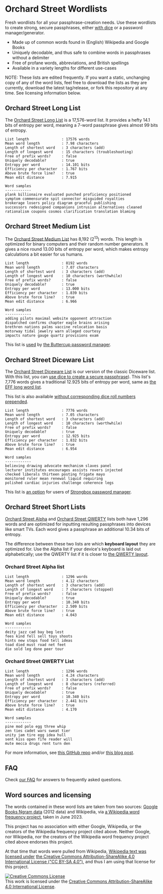 # Orchard Street Wordlists

Fresh wordlists for all your passphrase-creation needs. Use these wordlists to create strong, secure passphrases, either [with dice](https://www.eff.org/dice) or a password manager/generator.

* Made up of common words found in (English) Wikipedia and Google Books
* Uniquely decodable, and thus safe to combine words in passphrases without a delimiter
* Free of profane words, abbreviations, and British spellings
* Available in a variety lengths for different use-cases

NOTE: These lists are edited frequently. If you want a static, unchanging copy of any of the word lists, feel free to download the lists as they are currently, download the latest tag/release, or fork this repository at any time. See licensing information below.

## Orchard Street Long List

The [Orchard Street Long List](lists/orchard-street-long.txt) is a 17,576-word list. It provides a hefty 14.1 bits of entropy per word, meaning a 7-word passphrase gives almost 99 bits of entropy.

```text
List length               : 17576 words
Mean word length          : 7.98 characters
Length of shortest word   : 3 characters (add)
Length of longest word    : 15 characters (troubleshooting)
Free of prefix words?     : false
Uniquely decodable?       : true
Entropy per word          : 14.101 bits
Efficiency per character  : 1.767 bits
Above brute force line?   : true
Mean edit distance        : 7.915

Word samples
------------
plank billionaire evaluated punched proficiency positioned
symptom commensurate spit connector misguided royalties
brokerage losers policy diagram graceful publishing
successors redesigned companions intrusion alternatives cleaned
rationalism coupons cosmos clarification translation blaming
```


## Orchard Street Medium List

The [Orchard Street Medium List](lists/orchard-street-medium.txt) has 8,192 (2<sup>13</sup>) words. This length is optimized for binary computers and their random number generators. It gives a nice round 13.00 bits of entropy per word, which makes entropy calculations a bit easier for us humans.

```text
List length               : 8192 words
Mean word length          : 7.07 characters
Length of shortest word   : 3 characters (add)
Length of longest word    : 10 characters (worthwhile)
Free of prefix words?     : false
Uniquely decodable?       : true
Entropy per word          : 13.000 bits
Efficiency per character  : 1.839 bits
Above brute force line?   : true
Mean edit distance        : 6.966

Word samples
------------
adding pilots maximal website opponent attraction
dispatched confirms chapter eagle brains arising
brethren nations palms vaccine relocation basis
motorway tidal jewelry warn alleged courtesy
impacts nature gauge quartz provisions exam
```

This list is [used](https://github.com/buttercup/buttercup-generator/pull/18) by [the Buttercup password manager](https://buttercup.pw/).

## Orchard Street Diceware List

The [Orchard Street Diceware List](lists/orchard-street-diceware.txt) is our version of the classic Diceware list. With this list, you can [use dice to create a secure passphrase](https://www.eff.org/dice)). This list's 7,776 words gives a traditional 12.925 bits of entropy per word, same as [the EFF long word list](https://www.eff.org/deeplinks/2016/07/new-wordlists-random-passphrases).

This list is also available [without corresponding dice roll numbers prepended](lists/orchard-street-diceware-clean.txt).

```text
List length               : 7776 words
Mean word length          : 7.05 characters
Length of shortest word   : 3 characters (add)
Length of longest word    : 10 characters (worthwhile)
Free of prefix words?     : false
Uniquely decodable?       : true
Entropy per word          : 12.925 bits
Efficiency per character  : 1.832 bits
Above brute force line?   : true
Mean edit distance        : 6.954

Word samples
------------
believing drawing advocate mechanism slaves panel
lecturer institutes encourages assists rovers injected
checked liberals thirteen posting frigate mayo
monitored ruler mean renewal liquid requiring
polished cardiac injuries challenge coherence legs
```

This list is [an option](https://github.com/strongbox-password-safe/Strongbox/blob/master/resources/wordlists/orchard-street-medium.txt) for users of [Strongbox password manager](https://strongboxsafe.com/).

## Orchard Street Short Lists

[Orchard Street Alpha](lists/orchard-street-alpha.txt) and [Orchard Street QWERTY](lists/orchard-street-qwerty.txt) lists both have 1,296 words and are optimized for inputting resulting passphrases into devices like smart TVs. Each word gives a passphrase an additional 10.34 bits of entropy.

The difference between these two lists are which **keyboard layout** they are optimized for. Use the Alpha list if your device's keyboard is laid out alphabetically; use the QWERTY list if it is closer to [the QWERTY layout](https://en.wikipedia.org/wiki/QWERTY).

### Orchard Street Alpha list

```text
List length               : 1296 words
Mean word length          : 4.12 characters
Length of shortest word   : 3 characters (add)
Length of longest word    : 7 characters (stopped)
Free of prefix words?     : false
Uniquely decodable?       : true
Entropy per word          : 10.340 bits
Efficiency per character  : 2.509 bits
Above brute force line?   : true
Mean edit distance        : 4.043

Word samples
------------
deity jazz cad bay beg lest
fees kind fell sell toys shoots
hints new stops food tell ideas
toad died must road net feet
die sold leg done peer tour
```

### Orchard Street QWERTY List
```text
List length               : 1296 words
Mean word length          : 4.24 characters
Length of shortest word   : 3 characters (add)
Length of longest word    : 8 characters (referred)
Free of prefix words?     : false
Uniquely decodable?       : true
Entropy per word          : 10.340 bits
Efficiency per character  : 2.441 bits
Above brute force line?   : true
Mean edit distance        : 4.170

Word samples
------------
pine mod polo egg three whip
zen ties cadet wars sweat tier
unity jam tire egg idea hull
sent kiss open fife reader will
mute mecca drugs rent turn den
```

For more information, see [this GitHub repo](https://github.com/sts10/remote-words) and/or [this blog post](https://sts10.github.io/2022/10/24/a-good-netflix-password.html).

## FAQ

Check [our FAQ](faq.markdown) for answers to frequently asked questions.

## Word sources and licensing

The words contained in these word lists are taken from two sources: [Google Books Ngram data](https://storage.googleapis.com/books/ngrams/books/datasetsv3.html) (2012 data) and Wikipedia, via [a Wikipedia word frequency project](https://github.com/IlyaSemenov/wikipedia-word-frequency/), taken in June 2023.

This project has no association with either Google, Wikipedia, or the creators of the Wikipedia frequency project cited above. Neither Google, nor Wikipedia, nor the creators of the Wikipedia word frequency project cited above endorses this project.

At that time that words were pulled from Wikipedia, [Wikipedia text was licensed under](https://foundation.wikimedia.org/wiki/Policy:Terms_of_Use#7._Licensing_of_Content) [the Creative Commons Attribution-ShareAlike 4.0 International License ("CC BY-SA 4.0")](https://creativecommons.org/licenses/by-sa/4.0/), and thus I am using that license for this project. <!-- (Note that technically this data is from dumps.wikimedia.org, which [s licensing notes of its own](https://dumps.wikimedia.org/legal.html), but defers to other legal documents when applicable, so I'm choosing to license this project under CC BY-SA 4.0.) -->

<!-- ### Licensing -->
<a rel="license" href="http://creativecommons.org/licenses/by-sa/4.0/"><img alt="Creative Commons License" style="border-width:0" src="https://i.creativecommons.org/l/by-sa/4.0/88x31.png" /></a><br />This work is licensed under the <a rel="license" href="http://creativecommons.org/licenses/by-sa/4.0/">Creative Commons Attribution-ShareAlike 4.0 International License</a>.

